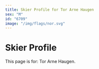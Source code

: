 ```yaml
---
title: Skier Profile for Tor Arne Haugen
sex: "M"
id: "6709"
image: "/img/flags/nor.svg" 
---
```


# Skier Profile

This page is for: Tor Arne Haugen.
    